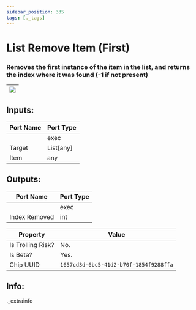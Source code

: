```yaml
---
sidebar_position: 335
tags: [._tags]
---
```


# List Remove Item (First)


### Removes the first instance of the item in the list, and returns the index where it was found (-1 if not present)

| ![](https://images-ext-2.discordapp.net/external/MPmIaQzlEPmgGWlgi-WxBBXt0Bjv_zWPkg1y1f_sy3s/https/www.recroomcircuits.com/image/circuit/absolute-value?width=206&height=108) |
|-----|

## Inputs:
| Port Name | Port Type |
|-----------|-----------|
|  | exec |
| Target | List[any] |
| Item | any |

## Outputs:
| Port Name | Port Type |
|-----------|-----------|
|  | exec |
| Index Removed | int | 

| Property  | Value |
|-------------------|-----------|
| Is Trolling Risk? | No. |
| Is Beta? | Yes. |
| Chip UUID | `1657cd3d-6bc5-41d2-b70f-1854f9288ffa` |

## Info:
._extrainfo